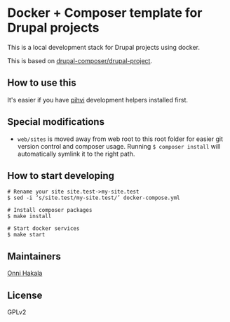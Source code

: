 # Docker + Composer template for Drupal projects

This is a local development stack for Drupal projects using docker.

This is based on  [drupal-composer/drupal-project](https://github.com/drupal-composer/drupal-project).

## How to use this
It's easier if you have [pihvi](https://github.com/pihvi-io/pihvi) development helpers installed first.

## Special modifications
* `web/sites` is moved away from web root to this root folder for easier git version control and composer usage. Running `$ composer install` will automatically symlink it to the right path.

## How to start developing
```
# Rename your site site.test->my-site.test
$ sed -i ‘s/site.test/my-site.test/’ docker-compose.yml

# Install composer packages
$ make install

# Start docker services
$ make start
```

## Maintainers
[Onni Hakala](https://github.com/onnimonni)

## License
GPLv2